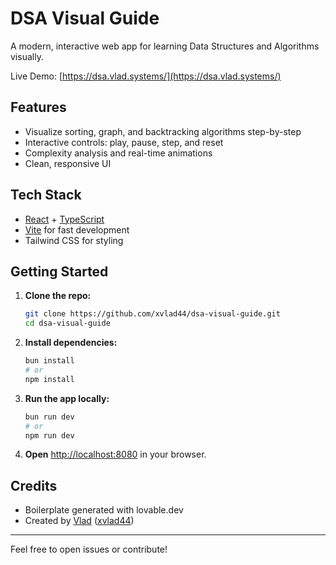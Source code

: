 
# DSA Visual Guide

A modern, interactive web app for learning Data Structures and Algorithms visually.

Live Demo: [https://dsa.vlad.systems/](https://dsa.vlad.systems/)

## Features
- Visualize sorting, graph, and backtracking algorithms step-by-step
- Interactive controls: play, pause, step, and reset
- Complexity analysis and real-time animations
- Clean, responsive UI

## Tech Stack
- [React](https://react.dev/) + [TypeScript](https://www.typescriptlang.org/)
- [Vite](https://vitejs.dev/) for fast development
- Tailwind CSS for styling

## Getting Started

1. **Clone the repo:**
   ```sh
   git clone https://github.com/xvlad44/dsa-visual-guide.git
   cd dsa-visual-guide
   ```
2. **Install dependencies:**
   ```sh
   bun install
   # or
   npm install
   ```
3. **Run the app locally:**
   ```sh
   bun run dev
   # or
   npm run dev
   ```
4. **Open** [http://localhost:8080](http://localhost:8080) in your browser.

## Credits
- Boilerplate generated with lovable.dev
- Created by [Vlad](https://vlad.systems/) ([xvlad44](https://github.com/xvlad44))

---

Feel free to open issues or contribute!
